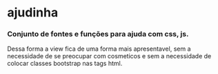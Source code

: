 # ajudinha

### Conjunto de fontes e funções para ajuda com css, js.

Dessa forma a view fica de uma forma mais apresentavel, sem a necessidade de se preocupar com cosmeticos e sem a necessidade de colocar classes bootstrap nas tags html.
